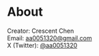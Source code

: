 ---
---

# About

Creator: Crescent Chen  
Email: aa0051320@gmail.com  
X (Twitter): [@aa0051320](https://twitter.com/aa0051320)
